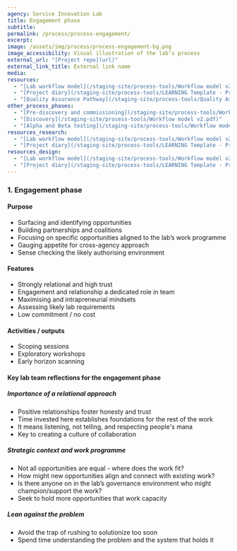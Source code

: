 ```yaml
---
agency: Service Innovation Lab
title: Engagement phase
subtitle:
permalink: /process/process-engagement/
excerpt:
image: /assets/img/process/process-engagement-bg.png
image_accessibility: Visual illustration of the lab’s process
external_url: "[Project repo](url)"
external_link_title: External link name
media:
resources:
  - "[Lab workflow model](/staging-site/process-tools/Workflow model v2.pdf)"
  - "[Project diary](/staging-site/process-tools/LEARNING Template - Project diary.docx)"
  - "[Quality Assurance Pathway](/staging-site/process-tools/Quality Assurance Pathway.xlsx)"
other_process_phases:
  - "[Pre-discovery and commissioning](/staging-site/process-tools/Workflow model v2.pdf)"
  - "[Discovery](/staging-site/process-tools/Workflow model v2.pdf)"
  - "[Alpha and Beta testing](/staging-site/process-tools/Workflow model v2.pdf)"
resources_research:
  - "[Lab workflow model](/staging-site/process-tools/Workflow model v2.pdf)"
  - "[Project diary](/staging-site/process-tools/LEARNING Template - Project diary.docx)"
resources_design:
  - "[Lab workflow model](/staging-site/process-tools/Workflow model v2.pdf)"
  - "[Project diary](/staging-site/process-tools/LEARNING Template - Project diary.docx)"
---
```


### 1. Engagement phase

#### Purpose

* Surfacing and identifying opportunities
* Building partnerships and coalitions
* Focusing on specific opportunities aligned to the lab’s work programme
* Gauging appetite for cross-agency approach
* Sense checking the likely authorising environment

#### Features

* Strongly relational and high trust
* Engagement and relationship a dedicated role in team
* Maximising and intrapreneurial mindsets
* Assessing likely lab requirements
* Low commitment / no cost

#### Activities / outputs

* Scoping sessions
* Exploratory workshops
* Early horizon scanning

#### Key lab team reflections for the engagement phase

##### Importance of a relational approach

* Positive relationships foster honesty and trust
* Time invested here establishes foundations for the rest of the work
* It means listening, not telling, and respecting people's mana
* Key to creating a culture of collaboration

##### Strategic context and work programme

* Not all opportunities are equal - where does the work fit?
* How might new opportunities align and connect with existing work?
* Is there anyone on in the lab’s governance environment who might champion/support the work?
* Seek to hold more opportunities that work capacity

##### Lean against the problem

* Avoid the trap of rushing to solutionize too soon
* Spend time understanding the problem and the system that holds it
